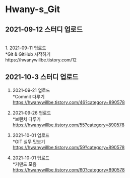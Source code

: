 # Hwany-s_Git

## 2021-09-12 스터디 업로드 <br/>
<br/>
1. 2021-09-11 업로드<br/>
  *Git & GitHub 시작하기<br/>
  https://hwanywillbe.tistory.com/12<br/>


## 2021-10-3 스터디 업로드 <br/>

1. 2021-09-21 업로드<br/>
  *Commit 다루기<br/>
  https://hwanywillbe.tistory.com/46?category=890578<br/>

1. 2021-09-26 업로드<br/>
  *브랜치 다루기<br/>
  https://hwanywillbe.tistory.com/55?category=890578<br/>

1. 2021-10-01 업로드<br/>
  *GIT 실무 맛보기<br/>
  https://hwanywillbe.tistory.com/59?category=890578<br/>

1. 2021-10-01 업로드<br/>
  *커맨드 모음<br/>
  https://hwanywillbe.tistory.com/60?category=890578<br/>
  
 
